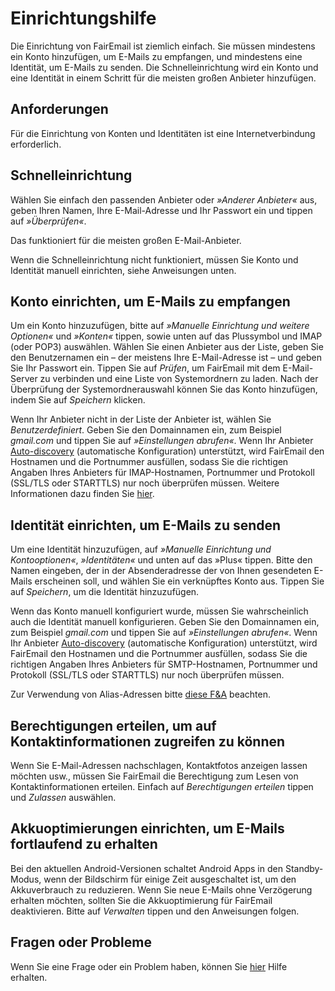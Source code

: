 # Einrichtungshilfe

Die Einrichtung von FairEmail ist ziemlich einfach. Sie müssen mindestens ein Konto hinzufügen, um E-Mails zu empfangen, und mindestens eine Identität, um E-Mails zu senden. Die Schnelleinrichtung wird ein Konto und eine Identität in einem Schritt für die meisten großen Anbieter hinzufügen.

## Anforderungen

Für die Einrichtung von Konten und Identitäten ist eine Internetverbindung erforderlich.

## Schnelleinrichtung

Wählen Sie einfach den passenden Anbieter oder *»Anderer Anbieter«* aus, geben Ihren Namen, Ihre E-Mail-Adresse und Ihr Passwort ein und tippen auf *»Überprüfen«*.

Das funktioniert für die meisten großen E-Mail-Anbieter.

Wenn die Schnelleinrichtung nicht funktioniert, müssen Sie Konto und Identität manuell einrichten, siehe Anweisungen unten.

## Konto einrichten, um E-Mails zu empfangen

Um ein Konto hinzuzufügen, bitte auf *»Manuelle Einrichtung und weitere Optionen«* und *»Konten«* tippen, sowie unten auf das Plussymbol und IMAP (oder POP3) auswählen. Wählen Sie einen Anbieter aus der Liste, geben Sie den Benutzernamen ein – der meistens Ihre E-Mail-Adresse ist – und geben Sie Ihr Passwort ein. Tippen Sie auf *Prüfen*, um FairEmail mit dem E-Mail-Server zu verbinden und eine Liste von Systemordnern zu laden. Nach der Überprüfung der Systemordnerauswahl können Sie das Konto hinzufügen, indem Sie auf *Speichern* klicken.

Wenn Ihr Anbieter nicht in der Liste der Anbieter ist, wählen Sie *Benutzerdefiniert*. Geben Sie den Domainnamen ein, zum Beispiel *gmail.com* und tippen Sie auf *»Einstellungen abrufen«*. Wenn Ihr Anbieter [Auto-discovery](https://tools.ietf.org/html/rfc6186) (automatische Konfiguration) unterstützt, wird FairEmail den Hostnamen und die Portnummer ausfüllen, sodass Sie die richtigen Angaben Ihres Anbieters für IMAP-Hostnamen, Portnummer und Protokoll (SSL/TLS oder STARTTLS) nur noch überprüfen müssen. Weitere Informationen dazu finden Sie [hier](https://github.com/M66B/FairEmail/blob/master/FAQ.md#authorizing-accounts).

## Identität einrichten, um E-Mails zu senden

Um eine Identität hinzuzufügen, auf *»Manuelle Einrichtung und Kontooptionen«*, *»Identitäten«* und unten auf das »Plus« tippen. Bitte den Namen eingeben, der in der Absenderadresse der von Ihnen gesendeten E-Mails erscheinen soll, und wählen Sie ein verknüpftes Konto aus. Tippen Sie auf *Speichern*, um die Identität hinzuzufügen.

Wenn das Konto manuell konfiguriert wurde, müssen Sie wahrscheinlich auch die Identität manuell konfigurieren. Geben Sie den Domainnamen ein, zum Beispiel *gmail.com* und tippen Sie auf *»Einstellungen abrufen«*. Wenn Ihr Anbieter [Auto-discovery](https://tools.ietf.org/html/rfc6186) (automatische Konfiguration) unterstützt, wird FairEmail den Hostnamen und die Portnummer ausfüllen, sodass Sie die richtigen Angaben Ihres Anbieters für SMTP-Hostnamen, Portnummer und Protokoll (SSL/TLS oder STARTTLS) nur noch überprüfen müssen.

Zur Verwendung von Alias-Adressen bitte [diese F&A](https://github.com/M66B/FairEmail/blob/master/FAQ.md#FAQ9) beachten.

## Berechtigungen erteilen, um auf Kontaktinformationen zugreifen zu können

Wenn Sie E-Mail-Adressen nachschlagen, Kontaktfotos anzeigen lassen möchten usw., müssen Sie FairEmail die Berechtigung zum Lesen von Kontaktinformationen erteilen. Einfach auf *Berechtigungen erteilen* tippen und *Zulassen* auswählen.

## Akkuoptimierungen einrichten, um E-Mails fortlaufend zu erhalten

Bei den aktuellen Android-Versionen schaltet Android Apps in den Standby-Modus, wenn der Bildschirm für einige Zeit ausgeschaltet ist, um den Akkuverbrauch zu reduzieren. Wenn Sie neue E-Mails ohne Verzögerung erhalten möchten, sollten Sie die Akkuoptimierung für FairEmail deaktivieren. Bitte auf *Verwalten* tippen und den Anweisungen folgen.

## Fragen oder Probleme

Wenn Sie eine Frage oder ein Problem haben, können Sie [hier](https://github.com/M66B/FairEmail/blob/master/FAQ.md) Hilfe erhalten.